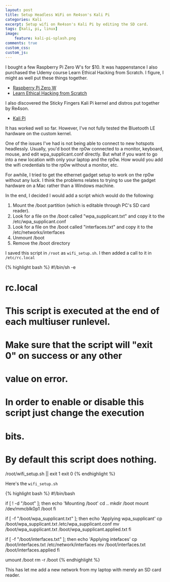 ```yaml
---
layout: post
title: Setup Headless WiFi on Re4son's Kali Pi
categories: Kali
excerpt: Setup wifi on Re4son's Kali Pi by editing the SD card.
tags: [kali, pi, linux]
image: 
    feature: kali-pi-splash.png
comments: true
custom_css:
custom_js: 
---
```


I bought a few Raspberry Pi Zero W's for $10.  It was happenstance I also purchased the Udemy course Learn Ethical Hacking from Scratch.  I figure, I might as well put these things together.

* [Raspberry Pi Zero W](https://www.raspberrypi.org/products/raspberry-pi-zero-w/)
* [Learn Ethical Hacking from Scratch](https://www.udemy.com/learn-ethical-hacking-from-scratch/)

I also discovered the Sticky Fingers Kali Pi kernel and distros put together by Re4son.

* [Kali Pi](https://whitedome.com.au/re4son/sticky-fingers-kali-pi/)

It has worked well so far.  However, I've not fully tested the Bluetooth LE hardware on the custom kernel.

One of the issues I've had is not being able to connect to new hotspots headlessly.  Usually, you'd boot the rp0w connected to a monitor, keyboard, mouse, and edit wpa_supplicant.conf directly.  But what if you want to go into a new location with only your laptop and the rp0w.  How would you add the wifi credentials to the rp0w without a monitor, etc.

For awhile, I tried to get the ethernet gadget setup to work on the rp0w without any luck.  I think the problems relates to trying to use the gadget hardware on a Mac rather than a Windows machine.

In the end, I decided I would add a script which would do the following:

1. Mount the /boot partition (which is editable through PC's SD card reader).
2. Look for a file on the /boot called "wpa_supplicant.txt" and copy it to the /etc/wpa_supplicant.conf 
3. Look for a file on the /boot called "interfaces.txt" and copy it to the /etc/networks/interfaces
4. Unmount /boot
5. Remove the /boot directory

I saved this script in `/root` as `wifi_setup.sh`.  I then added a call to it in `/etc/rc.local`

{% highlight bash %}
#!/bin/sh -e
#
# rc.local
#
# This script is executed at the end of each multiuser runlevel.
# Make sure that the script will "exit 0" on success or any other
# value on error.
#
# In order to enable or disable this script just change the execution
# bits.
#
# By default this script does nothing.
/root/wifi_setup.sh || exit 1
exit 0
{% endhighlight %}

Here's the `wifi_setup.sh`

{% highlight bash %}
#!/bin/bash

if [ ! -d "/boot" ]; then
        echo 'Mounting /boot'
        cd ..
        mkdir /boot
        mount /dev/mmcblk0p1 /boot
fi

if [ -f "/boot/wpa_supplicant.txt" ]; then
        echo 'Applying wpa_supplicant'
        cp /boot/wpa_supplicant.txt /etc/wpa_supplicant.conf
        mv /boot/wpa_supplicant.txt /boot/wpa_supplicant.applied.txt
fi

if [ -f "/boot/interfaces.txt" ]; then
        echo 'Applying intefaces'
        cp /boot/interfaces.txt /etc/network/interfaces
        mv /boot/interfaces.txt /boot/interfaces.applied
fi

umount /boot
rm -r /boot
{% endhighlight %}

This has let me add a new network from my laptop with merely an SD card reader.